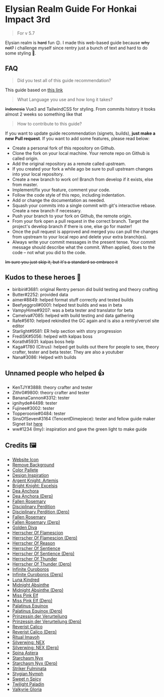 # Elysian Realm Guide For Honkai Impact 3rd

> For v 5.7

Elysian realm is ~~hard~~ fun 😉. I made this web-based guide because ~~why not?~~ i challenge myself since rentry just a bunch of text and hard to do some styling 💩.


## FAQ

> Did you test all of this guide recommendation?

This guide based on [this link](https://rentry.org/hi3er)

> What Language you use and how long it takes?

~~Indonesia~~ Vue3 and TailwindCSS for styling. From commits history it tooks almost 2 weeks so something like that

> How to contribute to this guide?

If you want to update guide recommendation (signets, builds), **just make a new Pull request**. If you want to add some features, please read below:

- Create a personal fork of this repository on Github.
- Clone the fork on your local machine. Your remote repo on Github is called origin.
- Add the original repository as a remote called upstream.
- If you created your fork a while ago be sure to pull upstream changes into your local repository.
- Create a new branch to work on! Branch from develop if it exists, else from master.
- Implement/fix your feature, comment your code.
- Follow the code style of this repo, including indentation.
- Add or change the documentation as needed.
- Squash your commits into a single commit with git's interactive rebase. Create a new branch if necessary.
- Push your branch to your fork on Github, the remote origin.
- From your fork open a pull request in the correct branch. Target the project's develop branch if there is one, else go for master!
- Once the pull request is approved and merged you can pull the changes from upstream to your local repo and delete your extra branch(es).
- Always write your commit messages in the present tense. Your commit message should describe what the commit. When applied, does to the code – not what you did to the code.

~~Im sure you just skip it, but it's a standard so embrace it~~

## Kudos to these heroes 🤝

- biribiri#3681: original Rentry person did build testing and theory crafting
- Butter#2252: provided data
- aimer#8849: helped format stuff correctly and tested builds
- Beefyeggroll#0001: helped test builds and was in beta
- VampyHime#9207: was a beta tester and translator for beta
- Camelva#7085: helped with build testing and data gathering
- Rafe#5610: helped rekindled the GC again and is also a rentry/vercel site editor
- Starlight#9581: ER help section with story progression
- FrediSK#5056: helped with kalpas boss
- Korath#5931: kalpas boss help
- Kaga#1780 (Citrus): helped get builds out there for people to see, theory crafter, tester and beta tester. They are also a youtuber
- Nana#3086: Helped with builds

## Unnamed people who helped 👍

- KenTJY#3888: theory crafter and tester
- Zithr0#9800: theory crafter and tester
- BananaCannon#3312: tester
- ignihyde#4498: tester
- Fujinee#3002: tester
- Topperoonie#0484: tester
- SinsOfSeven#3164 (TencentDimepiece): tester and fellow guide maker Signet list [here](https://rentry.org/elysian_realm_list)
- ww#1234 (Imy): inspiration and gave the green light to make guide

## Credits 🖼️

- [Website Icon](https://www.pixiv.net/en/artworks/94907919)
- [Remove Background](https://www.remove.bg)
- [Color Pallete](https://tailwindcss.com)
- [Design Inspiration](https://www.leagueoflegends.com/en-us/champions)
- [Argent Knight: Artemis](https://www.pixiv.net/en/artworks/77713036)
- [Bright Knight: Excelsis](https://www.pixiv.net/en/artworks/80946649)
- [Dea Anchora](https://www.pixiv.net/en/artworks/95211825)
- [Dea Anchora (Derp)](https://www.pixiv.net/en/artworks/86174718)
- [Fallen Rosemary](https://www.pixiv.net/en/artworks/91313750)
- [Disciplinary Perdition](https://www.pixiv.net/en/artworks/98398549)
- [Disciplinary Perdition (Derp)](https://www.pixiv.net/en/artworks/98641979)
- [Fallen Rosemary](https://www.pixiv.net/en/artworks/96067716)
- [Fallen Rosemary (Derp)](https://www.pixiv.net/en/artworks/83801083)
- [Golden Diva](https://www.pixiv.net/en/artworks/98058332)
- [Herrscher Of Flamescion](https://www.pixiv.net/en/artworks/96943449)
- [Herrscher Of Flamescion (Derp)](https://www.pixiv.net/en/artworks/91895022)
- [Herrscher Of Reason](https://www.pixiv.net/en/artworks/76766584)
- [Herrscher Of Sentience](https://www.pixiv.net/en/artworks/87556591)
- [Herrscher Of Sentience (Derp)](https://www.pixiv.net/en/artworks/87340819)
- [Herrscher Of Thunder](https://www.pixiv.net/en/artworks/92120105)
- [Herrscher Of Thunder (Derp)](https://www.pixiv.net/en/artworks/82586491)
- [Infinite Ouroboros](https://www.pixiv.net/en/artworks/97708364)
- [Infinite Ouroboros (Derp)](https://www.pixiv.net/en/artworks/93540413)
- [Luna Kindred](https://www.pixiv.net/en/artworks/79556530)
- [Midnight Absinthe](https://www.pixiv.net/en/artworks/90148463)
- [Midnight Absinthe (Derp)](https://www.pixiv.net/en/artworks/93540413)
- [Miss Pink Elf](https://www.pixiv.net/en/artworks/98023026)
- [Miss Pink Elf (Derp)](https://www.pixiv.net/en/artworks/92608687)
- [Palatinus Equinox](https://www.pixiv.net/en/artworks/96196806)
- [Palatinus Equinox (Derp)](https://www.pixiv.net/en/artworks/96550981)
- [Prinzessin der Verurteilung](https://www.pixiv.net/en/artworks/89037210)
- [Prinzessin der Verurteilung (Derp)](https://www.pixiv.net/en/artworks/90136506)
- [Reverist Calico](https://www.pixiv.net/en/artworks/97488993)
- [Reverist Calico (Derp)](https://www.pixiv.net/en/artworks/97561126)
- [Ritual Imayoh](https://danbooru.donmai.us/posts/2949067)
- [Silverwing: NEX](https://www.pixiv.net/en/artworks/95967370)
- [Silverwing: NEX (Derp)](https://www.pixiv.net/en/artworks/95352520)
- [Spina Astera](https://www.pixiv.net/en/artworks/94162225)
- [Starchasm Nyx](https://www.pixiv.net/en/artworks/92462642)
- [Starchasm Nyx (Derp)](https://www.pixiv.net/en/artworks/89876583)
- [Striker Fulminata](https://www.pixiv.net/en/artworks/65310941)
- [Stygian Nymph](https://www.pixiv.net/en/artworks/82340123)
- [Sweet n Spicy](https://www.pixiv.net/en/artworks/82708620)
- [Twilight Paladin](https://www.pixiv.net/en/artworks/81324871)
- [Valkyrie Gloria](https://www.pixiv.net/en/artworks/80022875)

